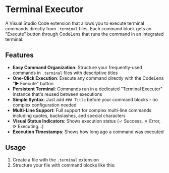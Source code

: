 # Terminal Executor

A Visual Studio Code extension that allows you to execute terminal commands directly from `.terminal` files. Each command block gets an "Execute" button through CodeLens that runs the command in an integrated terminal.

## Features

- **Easy Command Organization**: Structure your frequently-used commands in `.terminal` files with descriptive titles
- **One-Click Execution**: Execute any command directly with the CodeLens "▶ Execute" button
- **Persistent Terminal**: Commands run in a dedicated "Terminal Executor" instance that's reused between executions
- **Simple Syntax**: Just add `### Title` before your command blocks - no complex configuration needed
- **Multi-Line Support**: Full support for complex multi-line commands including quotes, backslashes, and special characters
- **Visual Status Indicators**: Shows execution status (✓ Success, ✗ Error, ⟳ Executing...)
- **Execution Timestamps**: Shows how long ago a command was executed

## Usage

1. Create a file with the `.terminal` extension
2. Structure your file with command blocks like this:

